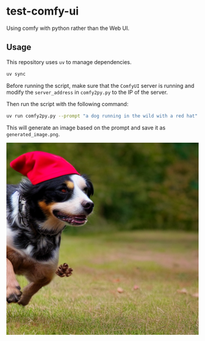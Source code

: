 # test-comfy-ui
Using comfy with python rather than the Web UI.


## Usage

This repository uses `uv` to manage dependencies.

```bash
uv sync
```

Before running the script, make sure that the `ComfyUI` server is running and modify the `server_address` in `comfy2py.py` to the IP of the server.

Then run the script with the following command:
```bash
uv run comfy2py.py --prompt "a dog running in the wild with a red hat" --neg-prompt "sun" --steps 50
```

This will generate an image based on the prompt and save it as `generated_image.png`.


![Photo of a dog running in the wild with a red hat](generated_image.png)
